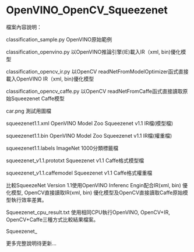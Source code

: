 # OpenVINO_OpenCV_Squeezenet

檔案內容說明：

classification_sample.py OpenVINO原始範例

classification_openvino.py 以OpenVINO推論引擎(IE)載入IR（xml, bin)優化模型

classification_opencv_ir.py 以OpenCV readNetFromModelOptimizer函式直接載入OpenVINO IR（xml, bin)優化模型

classification_opencv_caffe.py 以OpenCV readNetFromCaffe函式直接讀取原始Squeezenet Caffe模型

car.png 測試用圖檔

squeezenet1.1.xml OpenVINO Model Zoo Squeezenet v1.1 IR檔(模型檔)

squeezenet1.1.bin OpenVINO Model Zoo Squeezenet v1.1 IR檔(權重檔)

squeezenet1.1.labels ImageNet 1000分類標籤檔

squeezenet_v1.1.prototxt Squeezenet v1.1 Caffe格式模型檔

squeezenet_v1.1.caffemodel Squeezenet v1.1 Caffe格式權重檔

比較SqueezeNet Version 1.1使用OpenVINO Inferenc Engin配合IR(xml, bin) 優化模型, OpenCV直接讀取IR(xml, bin) 優化模型及OpenCV直接讀取Caffe原始模型執行效率差異。

Squeezenet_cpu_result.txt 使用相同CPU執行OpenVINO, OpenCV+IR, OpenCV+Caffe三種方式比較結果檔案。

Squeezenet_

更多完整說明待更新…
